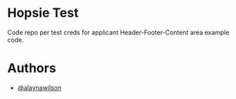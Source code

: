 # Hopsie Test
Code repo per test creds for applicant
Header-Footer-Content area example code.

# Authors
- [@alaynawilson](https://github.com/Absailnit)



